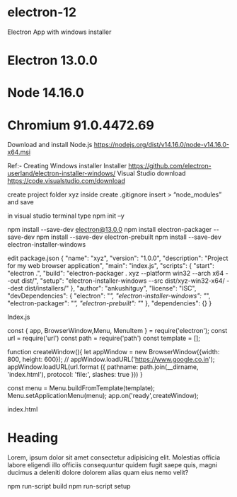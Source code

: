 # electron-12
 Electron App with windows installer

# Electron   13.0.0
# Node       14.16.0
# Chromium   91.0.4472.69
Download and install Node.js
https://nodejs.org/dist/v14.16.0/node-v14.16.0-x64.msi

Ref:- Creating Windows installer Installer
https://github.com/electron-userland/electron-installer-windows/
Visual Studio download
https://code.visualstudio.com/download


create project folder xyz
inside create .gitignore
insert > “node_modules” and save

in visual studio terminal type
npm init –y

npm install --save-dev electron@13.0.0
npm install electron-packager --save-dev
npm install --save-dev electron-prebuilt
npm install --save-dev electron-installer-windows




edit package.json
{
  "name": "xyz",
  "version": "1.0.0",
  "description": "Project for my web browser application",
  "main": "index.js",
  "scripts": {
    "start": "electron .",
    "build": "electron-packager . xyz --platform win32 --arch x64 --out dist/",
    "setup": "electron-installer-windows --src dist/xyz-win32-x64/ --dest dist/installers/"
  },
  "author": "ankushitguy",
  "license": "ISC",
  "devDependencies": {
    "electron": "*",
    "electron-installer-windows": "*",
    "electron-packager": "*",
    "electron-prebuilt": "*"
  },
  "dependencies": {}
}










Index.js

const { app, BrowserWindow,Menu, MenuItem } = require('electron');
const url = require('url')
const path = require('path')
const template = [];

function createWindow(){
    let appWindow = new BrowserWindow({width: 800, height: 600});
    // appWindow.loadURL('https://www.google.co.in');
    appWindow.loadURL(url.format ({
       pathname: path.join(__dirname, 'index.html'),
       protocol: 'file:',
       slashes: true
    }))
}

const menu = Menu.buildFromTemplate(template);
Menu.setApplicationMenu(menu);
app.on('ready',createWindow);


index.html
<!DOCTYPE html>
<html lang="en">
<head>
    <meta charset="UTF-8">
    <meta http-equiv="X-UA-Compatible" content="IE=edge">
    <meta name="viewport" content="width=device-width, initial-scale=1.0">
    <title>Test</title>
</head>
<body>
    <h1>Heading</h1>
    <p>Lorem, ipsum dolor sit amet consectetur adipisicing elit. Molestias officia labore eligendi illo officiis consequuntur quidem fugit saepe quis, magni ducimus a deleniti dolore dolorem alias quam eius nemo velit?</p>
</body>
</html>


npm run-script build
npm run-script setup
